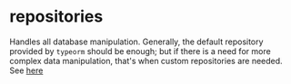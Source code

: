 # repositories

Handles all database manipulation. Generally, the default repository provided by `typeorm` should be enough; but if there is a need for more complex data manipulation, that's when custom repositories are needed.
See [here](https://github.com/typeorm/typeorm/blob/master/docs/custom-repository.md#custom-repositories)
